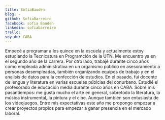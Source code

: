 ```yaml
---
title: SofiaBauden
blog: -
github: SofiaBarreiro
facebook: sofia Bauden
linkedin: sofiabarreiro
trello: 
soy-de: CABA
---
```


 

Empecé a programar a los quince en la escuela y actualmente estoy estudiando la Tecnicatura en Programción de la UTN. Me encuentro ya en el segundo año de la carrera. 
Por otro lado, trabajé durante cinco años como empleada administrativa en un organismo público en asesoramiento a personas desempleadas, también organizando equipos de trabajo y en el analisis de datos para la confección de estudios.
En el pasado, fui docente de lengua y literatura en varias escuelas públcias del conurbano. Estudié el profesorado de educación media durante cinco años en CABA. 
Sobre mis pasantiempos: me gusta mucho el arte en general, sobretodo la literatura, la música instrumental, la pintura y el cine. Aunque también son entusiasta de los videojuegos.
Entre mis expectativas este año me propongo empezar a crear proyectos propios para empezar a ganar presencia en el mercado laboral.

